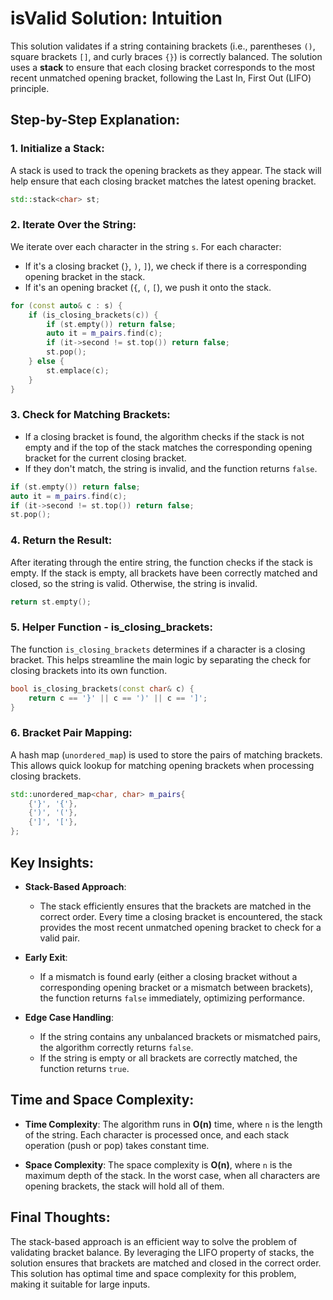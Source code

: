 # isValid Solution: Intuition

This solution validates if a string containing brackets (i.e., parentheses `()`, square brackets `[]`, and curly braces `{}`) is correctly balanced. The solution uses a **stack** to ensure that each closing bracket corresponds to the most recent unmatched opening bracket, following the Last In, First Out (LIFO) principle.

## Step-by-Step Explanation:

### 1. **Initialize a Stack**:
   A stack is used to track the opening brackets as they appear. The stack will help ensure that each closing bracket matches the latest opening bracket.

   ```cpp
   std::stack<char> st;
   ```

### 2. **Iterate Over the String**:
   We iterate over each character in the string `s`. For each character:
   - If it's a closing bracket (`}`, `)`, `]`), we check if there is a corresponding opening bracket in the stack.
   - If it's an opening bracket (`{`, `(`, `[`), we push it onto the stack.

   ```cpp
   for (const auto& c : s) {
       if (is_closing_brackets(c)) {
           if (st.empty()) return false;
           auto it = m_pairs.find(c);
           if (it->second != st.top()) return false;
           st.pop();
       } else {
           st.emplace(c);
       }
   }
   ```

### 3. **Check for Matching Brackets**:
   - If a closing bracket is found, the algorithm checks if the stack is not empty and if the top of the stack matches the corresponding opening bracket for the current closing bracket.
   - If they don't match, the string is invalid, and the function returns `false`.

   ```cpp
   if (st.empty()) return false;
   auto it = m_pairs.find(c);
   if (it->second != st.top()) return false;
   st.pop();
   ```

### 4. **Return the Result**:
   After iterating through the entire string, the function checks if the stack is empty. If the stack is empty, all brackets have been correctly matched and closed, so the string is valid. Otherwise, the string is invalid.

   ```cpp
   return st.empty();
   ```

### 5. **Helper Function - is_closing_brackets**:
   The function `is_closing_brackets` determines if a character is a closing bracket. This helps streamline the main logic by separating the check for closing brackets into its own function.

   ```cpp
   bool is_closing_brackets(const char& c) {
       return c == '}' || c == ')' || c == ']';
   }
   ```

### 6. **Bracket Pair Mapping**:
   A hash map (`unordered_map`) is used to store the pairs of matching brackets. This allows quick lookup for matching opening brackets when processing closing brackets.

   ```cpp
   std::unordered_map<char, char> m_pairs{
       {'}', '{'},
       {')', '('},
       {']', '['},
   };
   ```

## Key Insights:

- **Stack-Based Approach**:
  - The stack efficiently ensures that the brackets are matched in the correct order. Every time a closing bracket is encountered, the stack provides the most recent unmatched opening bracket to check for a valid pair.
  
- **Early Exit**:
  - If a mismatch is found early (either a closing bracket without a corresponding opening bracket or a mismatch between brackets), the function returns `false` immediately, optimizing performance.
  
- **Edge Case Handling**:
  - If the string contains any unbalanced brackets or mismatched pairs, the algorithm correctly returns `false`.
  - If the string is empty or all brackets are correctly matched, the function returns `true`.

## Time and Space Complexity:

- **Time Complexity**: The algorithm runs in **O(n)** time, where `n` is the length of the string. Each character is processed once, and each stack operation (push or pop) takes constant time.
  
- **Space Complexity**: The space complexity is **O(n)**, where `n` is the maximum depth of the stack. In the worst case, when all characters are opening brackets, the stack will hold all of them.

## Final Thoughts:

The stack-based approach is an efficient way to solve the problem of validating bracket balance. By leveraging the LIFO property of stacks, the solution ensures that brackets are matched and closed in the correct order. This solution has optimal time and space complexity for this problem, making it suitable for large inputs.
